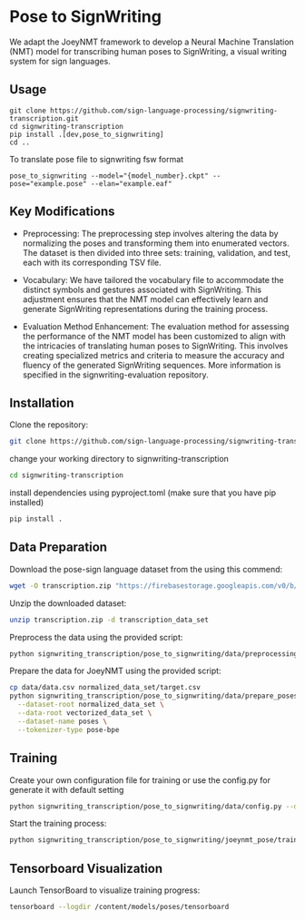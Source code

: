 # Pose to SignWriting

We adapt the JoeyNMT framework to develop a Neural Machine Translation (NMT) model for
transcribing human poses to SignWriting, a visual writing system for sign languages.

## Usage
```
git clone https://github.com/sign-language-processing/signwriting-transcription.git
cd signwriting-transcription
pip install .[dev,pose_to_signwriting]
cd ..
```
To translate pose file to signwriting fsw format
```
pose_to_signwriting --model="{model_number}.ckpt" --pose="example.pose" --elan="example.eaf"
```

## Key Modifications

* Preprocessing:
  The preprocessing step involves altering the data by normalizing the poses and transforming them into enumerated
  vectors. The dataset is then divided into three sets: training, validation, and test, each with its corresponding TSV
  file.

* Vocabulary:
  We have tailored the vocabulary file to accommodate the distinct symbols and gestures associated with SignWriting.
  This adjustment ensures that the NMT model can effectively learn and generate SignWriting representations during the
  training process.

* Evaluation Method Enhancement:
  The evaluation method for assessing the performance of the NMT model has been customized to align with the intricacies
  of translating human poses to SignWriting. This involves creating specialized metrics and criteria to measure the
  accuracy and fluency of the generated SignWriting sequences. More information is specified in the
  signwriting-evaluation repository.

## Installation

Clone the repository:

```bash
git clone https://github.com/sign-language-processing/signwriting-transcription.git
```

change your working directory to signwriting-transcription

```bash
cd signwriting-transcription
```

install dependencies using pyproject.toml (make sure that you have pip installed)

```bash
pip install .
```

## Data Preparation

Download the pose-sign language dataset from the using this commend:

```bash
wget -O transcription.zip "https://firebasestorage.googleapis.com/v0/b/sign-language-datasets/o/poses%2Fholistic%2Ftranscription.zip?alt=media"
```

Unzip the downloaded dataset:

```bash
unzip transcription.zip -d transcription_data_set
```

Preprocess the data using the provided script:

```bash
python signwriting_transcription/pose_to_signwriting/data/preprocessing.py --src-dir transcription_data_set --trg-dir normalized_data_set
```

Prepare the data for JoeyNMT using the provided script:

```bash
cp data/data.csv normalized_data_set/target.csv
python signwriting_transcription/pose_to_signwriting/data/prepare_poses.py \
  --dataset-root normalized_data_set \
  --data-root vectorized_data_set \
  --dataset-name poses \
  --tokenizer-type pose-bpe
```

## Training

Create your own configuration file for training or use the config.py for generate it with default setting

```bash
python signwriting_transcription/pose_to_signwriting/data/config.py --data-path vectorized_data_set/poses --experiment-dir experiment
```

Start the training process:

```bash
python signwriting_transcription/pose_to_signwriting/joeynmt_pose/training.py experiment/config.yaml
```

## Tensorboard Visualization

Launch TensorBoard to visualize training progress:

```bash
tensorboard --logdir /content/models/poses/tensorboard
```
